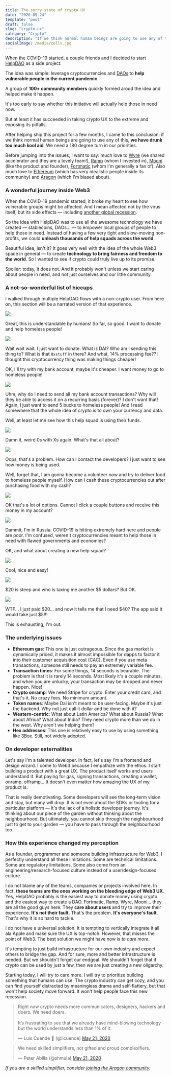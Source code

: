 ```yaml
---
title: The sorry state of crypto UX
date: "2020-05-24"
template: "post"
draft: false
slug: "crypto-ux"
category: "Crypto"
description: "If we think normal human beings are going to use any of this, we have drunk too much kool aid. We need a 180 degree turn in our priorities"
socialImage: /media/cells.jpg
---
```


When the COVID-19 started, a couple friends and I decided to start [HelpDAO](https://helpdao.org) as a side project.

The idea was simple: leverage cryptocurrencies and [DAOs](https://aragon.org/dao) to **help vulnerable people in the current pandemic**.

A group of **100+ community members** quickly formed aroud the idea and helped make it happen.

It's too early to say whether this initiative will actually help those in need now.

But at least it has succeeded in taking crypto UX to the extreme and exposing its pitfalls.

After helping ship this project for a few months, I came to this conclusion: if we think normal human beings are going to use any of this, **we have drunk too much kool aid**. We need a 180 degree turn in our priorities.

Before jumping into the issues, I want to say: much love to [Wyre](https://sendwyre.com/) (we shared accelerator and they are a lovely team!), [Ramp](ramp.network/) (whom I invested in), [Mooni](https://mooni.tech/) (like the product and founder), [Fortmatic](fortmatic.com/) (whom I'm generally a fan of). Also much love to [Ethereum](https://ethereum.org/) (which has very idealistic people inside its community) and [Aragon](https://aragon.org/) (which I'm biased about).

### A wonderful journey inside Web3

When the COVID-19 pandemic started, it broke my heart to see how vulnerable groups might be affected. And I mean affected not by the virus itself, but its side effects — including [another global recession](https://luisivan.net/posts/what-2020-may-look-like).

So the idea with HelpDAO was to use all the awesome technology we have created — stablecoins, DAOs... — to empower local groups of people to help those in need. Instead of having a few very tight and slow-moving non-profits, we could **unleash thousands of help squads across the world**.

Beautiful idea, isn't it? It goes very well with the idea of the whole Web3 space in general — to create **technology to bring fairness and freedom to the world**. So I wanted to see if crypto could truly live up to its promise.

Spoiler: today, it does not. And it probably won't unless we start caring about people in need, and not just ourselves and our little community.

### A not-so-wonderful list of hiccups

I walked through multiple HelpDAO flows with a non-crypto user. From here on, this section will be a narrated version of that experience.

![](/media/crypto-ux/helpsquad.png)

Great, this is understandable by humans! So far, so good. I want to donate and help homeless people!

![](/media/crypto-ux/wyre.png)

Wait wait wait. I just want to donate. What is DAI? Who am I sending this thing to? What is that `0xstuff` in there? And what, 14% processing fee?? I thought this cryptocurrency thing was making things cheaper!

OK, I'll try with my bank account, maybe it's cheaper. I want money to go to homeless people!

![](/media/crypto-ux/ramp.png)

Uhm, why do I need to send all my bank account transactions? Why will they be able to access it on a recurring basis (forever)? I don't want that! Again, I just want to send 5 bucks to homeless people! And I read somewhere that the whole idea of crypto is to own your currency and data.

Well, at least let me see how this help squad is using their funds.

![](/media/crypto-ux/aragon.png)

Damn it, weird 0s with Xs again. What's that all about?

![](/media/crypto-ux/fortmatic.png)

Oops, that's a problem. How can I contact the developers? I just want to see how money is being used.

Well, forget that, I am gonna become a volunteer now and try to deliver food to homeless people myself. How can I cash these cryptocurrencies out after purchasing food with my cash?

![](/media/crypto-ux/volunteers.png)

OK that's a lot of options. Cannot I click a couple buttons and receive this money in my account?

![](/media/crypto-ux/countries.png)

Dammit, I'm in Russia. COVID-19 is hitting extremely hard here and people are poor. I'm confused, weren't cryptocurrencies meant to help those in need with flawed governments and economies?

OK, and what about creating a new help squad?

![](/media/crypto-ux/newsquad.png)

Cool, nice and easy!

![](/media/crypto-ux/newsquad2.png)

$20 is steep and who is taxing me another \$5 dollars? But OK.

![](/media/crypto-ux/gas.jpg)

WTF... I just paid $20... and now it tells me that I need \$40? The app said it would take just \$5!!!

This is exhausting, I'm out.

### The underlying issues

- **Ethereum gas**: This one is just outrageous. Since the gas market is dynamically priced, it makes it almost impossible for dapps to factor it into their customer acquisition cost (CAC). Even if you use meta transactions, someone still needs to pay an extremely variable fee.
- **Transaction times**: For some things, 14 seconds is bearable. The problem is that it is rarely 14 seconds. Most likely it's a couple minutes, and when you are unlucky, your transaction may be dropped and never happen. Nice!
- **Crypto onramp**: We need Stripe for crypto. Enter your credit card, and that's it. No crazy fees. No minimum amount.
- **Token names**: Maybe Dai isn't meant to be user-facing. Maybe it's just the backend. Why not just call it dollar and be done with it?
- **Western-centric**: What about Latin America? What about Russia? What about Africa? What about India? They need crypto more than we do in the west. Why aren't we helping them?
- **Hex addresses**: This one is relatively easy to use by using something like [3Box](https://3box.io/). Still, not widely adopted.

### On developer externalities
Let's say I'm a talented developer. In fact, let's say I'm a frontend and design wizard. I come to Web3 because I empathize with the ethos. I start building a product with a great UX. The product itself works and users understand it. But paying for gas, signing transactions, creating a wallet, onramp, offramp... It doesn't even matter how amazing the UX of my product is.

That is really demotivating. Some developers will see the long-term vision and stay, but many will drop. It is not even about the SDKs or tooling for a particular platform — it's the lack of a holistic developer journey. It's thinking about our piece of the garden without thinking about the neighbourhood. But ultimately, you cannot skip through the neighbourhood just to get to your garden — you have to pass through the neighbourhood too.

### How this experience changed my perception

As a founder, programmer and someone building infrastructure for Web3, I perfectly understand all these limitations. Some are technical limitations. Some are regulatory limitations. Some also come from an engineering/research-focused culture instead of a user/design-focused culture.

I do not blame any of the teams, companies or projects involved here. In fact, **these teams are the ones working on the bleeding edge of Web3 UX**. Yes, HelpDAO probably is the easiest way to donate money using crypto and the easiest way to create a DAO. Fortmatic, Ramp, Wyre, Mooni... they are all the good guys here. They **care about users** and try to improve their experience. **It's not their fault**. That's the problem. **It's everyone's fault**. That's why it is so hard to tackle.

I do not have a universal solution. It is tempting to vertically integrate it all ala Apple and make sure the UX is top-notch. However, that misses the point of Web3. The best solution we might have now is *to care more*.

It's tempting to just build infrastructure for our own industry and expect others to bridge the gap. And for sure, more and better infrastructure is needed. But we shouldn't forget our endgoal. We shouldn't forget that if crypto can be used by just a few, then we are just creating a new oligarchy.

Starting today, I will try to care more. I will try to prioritize building something that humans can use. The crypto industry can get cozy, and you can find yourself distracted by meaningless drama and self-flattery, but that won't help society move forward. It won't help people face this new recession.

<blockquote class="twitter-tweet"><p lang="en" dir="ltr">Right now crypto needs more communicators, designers, hackers and doers. We need doers.<br><br>It’s frustrating to see that we already have mind-blowing technology but the world understands less than 1% of it.</p>&mdash; Luis Cuende 🦅 (@licuende) <a href="https://twitter.com/licuende/status/1263459041411465216?ref_src=twsrc%5Etfw">May 21, 2020</a></blockquote> <script async src="https://platform.twitter.com/widgets.js" charset="utf-8"></script> 

<blockquote class="twitter-tweet"><p lang="en" dir="ltr">We need skilled simplifiers, not gifted and proud complexifiers.</p>&mdash; Peter Abilla (@shmula) <a href="https://twitter.com/shmula/status/1263474525532041216?ref_src=twsrc%5Etfw">May 21, 2020</a></blockquote> <script async src="https://platform.twitter.com/widgets.js" charset="utf-8"></script> 

*If you are a skilled simplifier, consider [joining the Aragon community](https://discordapp.com/invite/eqQJkdp).*
